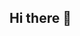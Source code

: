 ## Hi there 👋

<!--
**SomniatorTrES-2b/SomniatorTrES-2b** is a ✨ _special_ ✨ repository because its `README.md` (this file) appears on your GitHub profile.

Here are some ideas to get you started:

- 🔭 I’m currently working on nothing
- 🌱 I’m currently learning programming on C++ 
